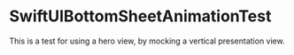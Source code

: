 # SwiftUIBottomSheetAnimationTest
This is a test for using a hero view, by mocking a vertical presentation view.
